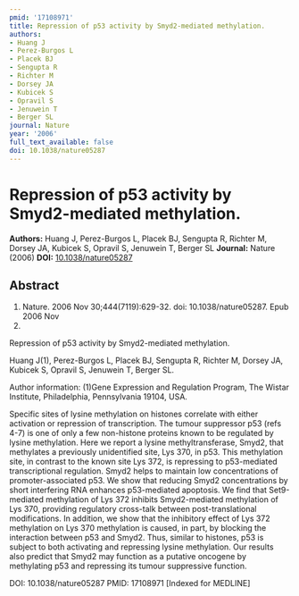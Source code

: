 ```yaml
---
pmid: '17108971'
title: Repression of p53 activity by Smyd2-mediated methylation.
authors:
- Huang J
- Perez-Burgos L
- Placek BJ
- Sengupta R
- Richter M
- Dorsey JA
- Kubicek S
- Opravil S
- Jenuwein T
- Berger SL
journal: Nature
year: '2006'
full_text_available: false
doi: 10.1038/nature05287
---
```


# Repression of p53 activity by Smyd2-mediated methylation.
**Authors:** Huang J, Perez-Burgos L, Placek BJ, Sengupta R, Richter M, Dorsey JA, Kubicek S, Opravil S, Jenuwein T, Berger SL
**Journal:** Nature (2006)
**DOI:** [10.1038/nature05287](https://doi.org/10.1038/nature05287)

## Abstract

1. Nature. 2006 Nov 30;444(7119):629-32. doi: 10.1038/nature05287. Epub 2006 Nov 
15.

Repression of p53 activity by Smyd2-mediated methylation.

Huang J(1), Perez-Burgos L, Placek BJ, Sengupta R, Richter M, Dorsey JA, Kubicek 
S, Opravil S, Jenuwein T, Berger SL.

Author information:
(1)Gene Expression and Regulation Program, The Wistar Institute, Philadelphia, 
Pennsylvania 19104, USA.

Specific sites of lysine methylation on histones correlate with either 
activation or repression of transcription. The tumour suppressor p53 (refs 4-7) 
is one of only a few non-histone proteins known to be regulated by lysine 
methylation. Here we report a lysine methyltransferase, Smyd2, that methylates a 
previously unidentified site, Lys 370, in p53. This methylation site, in 
contrast to the known site Lys 372, is repressing to p53-mediated 
transcriptional regulation. Smyd2 helps to maintain low concentrations of 
promoter-associated p53. We show that reducing Smyd2 concentrations by short 
interfering RNA enhances p53-mediated apoptosis. We find that Set9-mediated 
methylation of Lys 372 inhibits Smyd2-mediated methylation of Lys 370, providing 
regulatory cross-talk between post-translational modifications. In addition, we 
show that the inhibitory effect of Lys 372 methylation on Lys 370 methylation is 
caused, in part, by blocking the interaction between p53 and Smyd2. Thus, 
similar to histones, p53 is subject to both activating and repressing lysine 
methylation. Our results also predict that Smyd2 may function as a putative 
oncogene by methylating p53 and repressing its tumour suppressive function.

DOI: 10.1038/nature05287
PMID: 17108971 [Indexed for MEDLINE]
